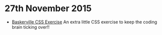 27th November 2015
=================

+ [Baskerville CSS Exercise](https://barryrooney.github.io/baskerville-exercise/baskerville.html) An extra little CSS exercise to keep the coding brain ticking over!!
